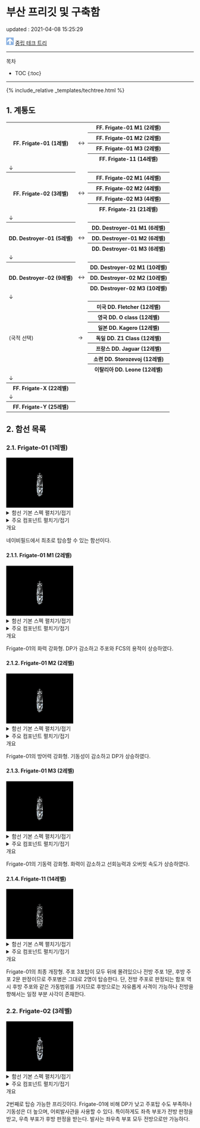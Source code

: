 # 부산 프리깃 및 구축함
<div class="update">
updated : 2021-04-08 15:25:29
</div>

<img src="../images/parenticon.png" alt="상위 문서 아이콘" id="imagemiddle">  [중립 테크 트리](neutraltree)

***

목차
* TOC
{:toc}

***

{% include_relative _templates/techtree.html %}

## 1. 계통도

<table class="busantree">
	<tr>
		<th rowspan="4">FF. Frigate-01 (1레벨)</th>
		<td rowspan="4">↔</td>
		<th>FF. Frigate-01 M1 (2레벨)</th>
	</tr>
	<tr>
		<th>FF. Frigate-01 M2 (2레벨)</th>
	</tr>
	<tr>
		<th>FF. Frigate-01 M3 (2레벨)</th>
	</tr>
	<tr>
		<th>FF. Frigate-11 (14레벨)</th>
	</tr>
	<tr>
		<td>↓</td>
		<td></td>
		<td></td>
	</tr>
	<tr>
		<th rowspan="4">FF. Frigate-02 (3레벨)</th>
		<td rowspan="4">↔</td>
		<th>FF. Frigate-02 M1 (4레벨)</th>
	</tr>
	<tr>
		<th>FF. Frigate-02 M2 (4레벨)</th>
	</tr>
	<tr>
		<th>FF. Frigate-02 M3 (4레벨)</th>
	</tr>
	<tr>
		<th>FF. Frigate-21 (21레벨)</th>
	</tr>
	<tr>
		<td>↓</td>
		<td></td>
		<td></td>
	</tr>
	<tr>
		<th rowspan="3">DD. Destroyer-01 (5레벨)</th>
		<td rowspan="3">↔</td>
		<th>DD. Destroyer-01 M1 (6레벨)</th>
	</tr>
	<tr>
		<th>DD. Destroyer-01 M2 (6레벨)</th>
	</tr>
	<tr>
		<th>DD. Destroyer-01 M3 (6레벨)</th>
	</tr>
	<tr>
		<td>↓</td>
		<td></td>
		<td></td>
	</tr>
	<tr>
		<th rowspan="3">DD. Destroyer-02 (9레벨)</th>
		<td rowspan="3">↔</td>
		<th>DD. Destroyer-02 M1 (10레벨)</th>
	</tr>
	<tr>
		<th>DD. Destroyer-02 M2 (10레벨)</th>
	</tr>
	<tr>
		<th>DD. Destroyer-02 M3 (10레벨)</th>
	</tr>
	<tr>
		<td>↓</td>
		<td></td>
		<td></td>
	</tr>
	<tr>
		<td rowspan="7">(국적 선택)</td>
		<td rowspan="7">→</td>
		<th id="treetotalusn">미국 DD. Fletcher (12레벨)</th>
	</tr>
	<tr>
		<th id="treetotalrn">영국 DD. O class (12레벨)</th>
	</tr>
	<tr>
		<th id="treetotalijn">일본 DD. Kagero (12레벨)</th>
	</tr>
	<tr>
		<th id="treetotalkm">독일 DD. Z1 Class (12레벨)</th>
	</tr>
	<tr>
		<th id="treetotalmn">프랑스 DD. Jaguar (12레벨)</th>
	</tr>
	<tr>
		<th id="treetotalsn">소련 DD. Storozevoj (12레벨)</th>
	</tr>
	<tr>
		<th id="treetotalrm">이탈리아 DD. Leone (12레벨)</th>
	</tr>
	<tr>
		<td>↓</td>
		<td></td>
		<td></td>
	</tr>
	<tr>
		<th>FF. Frigate-X (22레벨)</th>
		<td></td>
		<td></td>
	</tr>
	<tr>
		<td>↓</td>
		<td></td>
		<td></td>
	</tr>
	<tr>
		<th>FF. Frigate-Y (25레벨)</th>
		<td></td>
		<td></td>
	</tr>
</table>

## 2. 함선 목록

### 2.1. Frigate-01 (1레벨)

<img src="../images/Frigate-01.gif" alt="frigate-01.gif">

<details>
<summary>함선 기본 스펙 펼치기/접기</summary>
<p>
<table class="busanspec">
	<tr>
		<th>DP</th>
		<td>4800</td>
	</tr>
	<tr>
		<th>탑승 레벨</th>
		<td>1</td>
	</tr>
	<tr>
		<th>기본 배수량</th>
		<td>1122</td>
	</tr>
	<tr>
		<th>만재 배수량</th>
		<td>1600</td>
	</tr>
	<tr>
		<th>선회력</th>
		<td>38</td>
	</tr>
	<tr>
		<th>대미지 감소</th>
		<td>3%</td>
	</tr>
	<tr>
		<th>최대 피격 AP 대미지</th>
		<td>96</td>
	</tr>
	<tr>
		<th>함재기 동시발진 수</th>
		<td>0</td>
	</tr>
	<tr>
		<th>함재기 용적</th>
		<td>0</td>
	</tr>
	<tr>
		<th>주포병 수</th>
		<td>2</td>
	</tr>
	<tr>
		<th>부포병 수</th>
		<td>0</td>
	</tr>
	<tr>
		<th>보조병 수</th>
		<td>1</td>
	</tr>
	<tr>
		<th>가격</th>
		<td>30</td>
	</tr>
</table>
</p>
</details>

<details>
<summary>주요 컴포넌트 펼치기/접기</summary>
<p>
<table class="busancomponents">
	<tr>
		<th>주요 주포</th>
		<th>포문 수</th>
		<th>최대 사격 횟수</th>
		<th>최대 고각</th>
		<th>사정거리</th>
		<th>기본 연사 속도(초)</th>
		<th>무게(톤)</th>
		<th>제한 레벨</th>
		<th>필요 병종</th>
	</tr>
	<tr>
		
	</tr>
</table>

<table class="busancomponents">
	<tr>
		<th>주요 엔진</th>
		<th>오버힛 지속시간(초)</th>
		<th>무게(톤)</th>
		<th>오버힛 가능 최소 DP</th>

	</tr>
	<tr>
		
		<td>1920</td>
	</tr>
</table>

<table class="busancomponents">
	<tr>
		<th>FCS</th>
		<th>명중 보너스</th>
		<th>착탄 보정 거리</th>
		<th>어뢰 탐지 거리</th>
		<th>무게(톤)</th>
	</tr>
	<tr>
		
	</tr>
</table>

</p>
</details>

<div class="paratitle">
개요
</div>

네이비필드에서 최초로 탑승할 수 있는 함선이다.

#### 2.1.1. Frigate-01 M1 (2레벨)

<img src="../images/Frigate-01-M1.gif" alt="Frigate-01-M1.gif">

<details>
<summary>함선 기본 스펙 펼치기/접기</summary>
<p>
<table class="busanspec">
	<tr>
		<th>DP</th>
		<td>4300</td>
	</tr>
	<tr>
		<th>탑승 레벨</th>
		<td>2</td>
	</tr>
	<tr>
		<th>기본 배수량</th>
		<td>1122</td>
	</tr>
	<tr>
		<th>만재 배수량</th>
		<td>1600</td>
	</tr>
	<tr>
		<th>선회력</th>
		<td>38</td>
	</tr>
	<tr>
		<th>대미지 감소</th>
		<td>2.4%</td>
	</tr>
	<tr>
		<th>최대 피격 AP 대미지</th>
		<td>96</td>
	</tr>
	<tr>
		<th>함재기 동시발진 수</th>
		<td>0</td>
	</tr>
	<tr>
		<th>함재기 용적</th>
		<td>0</td>
	</tr>
	<tr>
		<th>주포병 수</th>
		<td>2</td>
	</tr>
	<tr>
		<th>부포병 수</th>
		<td>0</td>
	</tr>
	<tr>
		<th>보조병 수</th>
		<td>1</td>
	</tr>
	<tr>
		<th>가격</th>
		<td>30</td>
	</tr>
	<tr>
		<th>개장 비용</th>
		<td>0</td>
	</tr>
</table>
</p>
</details>

<details>
<summary>주요 컴포넌트 펼치기/접기</summary>
<p>
<table class="busancomponents">
	<tr>
		<th>주요 주포</th>
		<th>포문 수</th>
		<th>최대 고각</th>
		<th>기본 연사 속도(초)</th>
		<th>무게(톤)</th>
		<th>제한 레벨</th>
		<th>필요 병종</th>
	</tr>
	<tr>
		
	</tr>
</table>	

<table class="busancomponents">
	<tr>
		<th>주요 엔진</th>
		<th>오버힛 지속시간(초)</th>
		<th>무게(톤)</th>
		<th>오버힛 가능 최소 DP</th>
	</tr>
	<tr>
		
		<td>1720</td>
	</tr>
</table>

<table class="busancomponents">
	<tr>
		<th>FCS</th>
		<th>명중 보너스</th>
		<th>착탄 보정 거리</th>
		<th>어뢰 탐지 거리</th>
		<th>무게(톤)</th>
	</tr>
	<tr>
		
	</tr>
</table>

</p>
</details>

<div class="paratitle">
개요
</div>

Frigate-01의 화력 강화형. DP가 감소하고 주포와 FCS의 용적이 상승하였다.

#### 2.1.2. Frigate-01 M2 (2레벨)

<img src="../images/Frigate-01-M2.gif" alt="Frigate-01-M2.gif">

<details>
<summary>함선 기본 스펙 펼치기/접기</summary>
<p>
<table class="busanspec">
	<tr>
		<th>DP</th>
		<td>5300</td>
	</tr>
	<tr>
		<th>탑승 레벨</th>
		<td>2</td>
	</tr>
	<tr>
		<th>기본 배수량</th>
		<td>1122</td>
	</tr>
	<tr>
		<th>만재 배수량</th>
		<td>1600</td>
	</tr>
	<tr>
		<th>선회력</th>
		<td>30</td>
	</tr>
	<tr>
		<th>대미지 감소</th>
		<td>3.6%</td>
	</tr>
	<tr>
		<th>최대 피격 AP 대미지</th>
		<td>96</td>
	</tr>
	<tr>
		<th>함재기 동시발진 수</th>
		<td>0</td>
	</tr>
	<tr>
		<th>함재기 용적</th>
		<td>0</td>
	</tr>
	<tr>
		<th>주포병 수</th>
		<td>2</td>
	</tr>
	<tr>
		<th>부포병 수</th>
		<td>0</td>
	</tr>
	<tr>
		<th>보조병 수</th>
		<td>1</td>
	</tr>
	<tr>
		<th>가격</th>
		<td>30</td>
	</tr>
	<tr>
		<th>개장 비용</th>
		<td>0</td>
	</tr>
</table>
</p>
</details>

<details>
<summary>주요 컴포넌트 펼치기/접기</summary>
<p>
<table class="busancomponents">
	<tr>
		<th>주요 주포</th>
		<th>포문 수</th>
		<th>최대 고각</th>
		<th>기본 연사 속도(초)</th>
		<th>무게(톤)</th>
		<th>제한 레벨</th>
		<th>필요 병종</th>
	</tr>
	<tr>
		
	</tr>
</table>	

<table class="busancomponents">
	<tr>
		<th>주요 엔진</th>
		<th>오버힛 지속시간(초)</th>
		<th>무게(톤)</th>
		<th>오버힛 가능 최소 DP</th>
	</tr>
	<tr>
		
		<td>2120</td>
	</tr>
</table>

<table class="busancomponents">
	<tr>
		<th>FCS</th>
		<th>명중 보너스</th>
		<th>착탄 보정 거리</th>
		<th>어뢰 탐지 거리</th>
		<th>무게(톤)</th>
	</tr>
	<tr>
		
	</tr>
</table>

</p>
</details>

<div class="paratitle">
개요
</div>

Frigate-01의 방어력 강화형. 기동성이 감소하고 DP가 상승하였다.

#### 2.1.3. Frigate-01 M3 (2레벨)

<img src="../images/Frigate-01-M3.gif" alt="Frigate-01-M3.gif">

<details>
<summary>함선 기본 스펙 펼치기/접기</summary>
<p>
<table class="busanspec">
	<tr>
		<th>DP</th>
		<td>4800</td>
	</tr>
	<tr>
		<th>탑승 레벨</th>
		<td>2</td>
	</tr>
	<tr>
		<th>기본 배수량</th>
		<td>1122</td>
	</tr>
	<tr>
		<th>만재 배수량</th>
		<td>1600</td>
	</tr>
	<tr>
		<th>선회력</th>
		<td>46</td>
	</tr>
	<tr>
		<th>대미지 감소</th>
		<td>3%</td>
	</tr>
	<tr>
		<th>최대 피격 AP 대미지</th>
		<td>96</td>
	</tr>
	<tr>
		<th>함재기 동시발진 수</th>
		<td>0</td>
	</tr>
	<tr>
		<th>함재기 용적</th>
		<td>0</td>
	</tr>
	<tr>
		<th>주포병 수</th>
		<td>2</td>
	</tr>
	<tr>
		<th>부포병 수</th>
		<td>0</td>
	</tr>
	<tr>
		<th>보조병 수</th>
		<td>1</td>
	</tr>
	<tr>
		<th>가격</th>
		<td>30</td>
	</tr>
	<tr>
		<th>개장 비용</th>
		<td>0</td>
	</tr>
</table>

</p>
</details>

<details>
<summary>주요 컴포넌트 펼치기/접기</summary>
<p>
<table class="busancomponents">
	<tr>
		<th>주요 주포</th>
		<th>포문 수</th>
		<th>최대 고각</th>
		<th>기본 연사 속도(초)</th>
		<th>무게(톤)</th>
		<th>제한 레벨</th>
		<th>필요 병종</th>
	</tr>
	<tr>
		
	</tr>
</table>	

<table class="busancomponents">
	<tr>
		<th>주요 엔진</th>
		<th>오버힛 지속시간(초)</th>
		<th>무게(톤)</th>
		<th>오버힛 가능 최소 DP</th>
	</tr>
	<tr>
		
		<td>1920</td>
	</tr>
</table>

<table class="busancomponents">
	<tr>
		<th>FCS</th>
		<th>명중 보너스</th>
		<th>착탄 보정 거리</th>
		<th>어뢰 탐지 거리</th>
		<th>무게(톤)</th>
	</tr>
	<tr>
		
	</tr>
</table>

</p>
</details>

<div class="paratitle">
개요
</div>

Frigate-01의 기동력 강화형. 화력이 감소하고 선회능력과 오버힛 속도가 상승하였다.

#### 2.1.4. Frigate-11 (14레벨)

<img src="../images/Frigate-11.gif" alt="Frigate-11.gif">

<details>
<summary>함선 기본 스펙 펼치기/접기</summary>
<p>
<table class="busanspec">
	<tr>
		<th>DP</th>
		<td>5400</td>
	</tr>
	<tr>
		<th>탑승 레벨</th>
		<td>14</td>
	</tr>
	<tr>
		<th>기본 배수량</th>
		<td>1306</td>
	</tr>
	<tr>
		<th>만재 배수량</th>
		<td>1900</td>
	</tr>
	<tr>
		<th>선회력</th>
		<td>36</td>
	</tr>
	<tr>
		<th>대미지 감소</th>
		<td>4%</td>
	</tr>
	<tr>
		<th>최대 피격 AP 대미지</th>
		<td>114</td>
	</tr>
	<tr>
		<th>함재기 동시발진 수</th>
		<td>0</td>
	</tr>
	<tr>
		<th>함재기 용적</th>
		<td>0</td>
	</tr>
	<tr>
		<th>주포병 수</th>
		<td>2</td>
	</tr>
	<tr>
		<th>부포병 수</th>
		<td>0</td>
	</tr>
	<tr>
		<th>보조병 수</th>
		<td>2</td>
	</tr>
	<tr>
		<th>가격</th>
		<td>30</td>
	</tr>
	<tr>
		<th>개장 비용</th>
		<td>5770</td>
	</tr>
</table>
</p>
</details>

<details>
<summary>주요 컴포넌트 펼치기/접기</summary>
<p>
<table class="busancomponents">
	<tr>
		<th>주요 주포</th>
		<th>포문 수</th>
		<th>최대 고각</th>
		<th>기본 연사 속도(초)</th>
		<th>무게(톤)</th>
		<th>제한 레벨</th>
		<th>필요 병종</th>
	</tr>
	<tr>
		
	</tr>
	<tr>
		
	</tr>
</table>

<table class="busancomponents">
	<tr>
		<th>주요 엔진</th>
		<th>오버힛 지속시간(초)</th>
		<th>무게(톤)</th>
		<th>오버힛 가능 최소 DP</th>
	</tr>
	<tr>
		
		<td>2160</td>
	</tr>
</table>

<table class="busancomponents">
	<tr>
		<th>FCS</th>
		<th>명중 보너스</th>
		<th>착탄 보정 거리</th>
		<th>어뢰 탐지 거리</th>
		<th>무게(톤)</th>
	</tr>
	<tr>
		
	</tr>
</table>

</p>
</details>

<div class="paratitle">
개요
</div>

Frigate-01의 최종 개장형. 주포 3포탑이 모두 뒤에 몰려있으나 전방 주포 1문, 후방 주포 2문 판정이므로 주포병은 그대로 2명이 탑승한다. 단, 전방 주포로 판정되는 함포 역시 후방 주포와 같은 가동범위를 가지므로 후방으로는 자유롭게 사격이 가능하나 전방을 향해서는 일정 부분 사각이 존재한다.

### 2.2. Frigate-02 (3레벨)

<img src="../images/Frigate-02.gif" alt="Frigate-02.gif">

<details>
<summary>함선 기본 스펙 펼치기/접기</summary>
<p>
<table class="busanspec">
	<tr>
		<th>DP</th>
		<td>4200</td>
	</tr>
	<tr>
		<th>탑승 레벨</th>
		<td>3</td>
	</tr>
	<tr>
		<th>기본 배수량</th>
		<td>1043</td>
	</tr>
	<tr>
		<th>만재 배수량</th>
		<td>1650</td>
	</tr>
	<tr>
		<th>선회력</th>
		<td>41</td>
	</tr>
	<tr>
		<th>대미지 감소</th>
		<td>5%</td>
	</tr>
	<tr>
		<th>최대 피격 AP 대미지</th>
		<td>99</td>
	</tr>
	<tr>
		<th>함재기 동시발진 수</th>
		<td>0</td>
	</tr>
	<tr>
		<th>함재기 용적</th>
		<td>0</td>
	</tr>
	<tr>
		<th>주포병 수</th>
		<td>2</td>
	</tr>
	<tr>
		<th>부포병 수</th>
		<td>2</td>
	</tr>
	<tr>
		<th>보조병 수</th>
		<td>0</td>
	</tr>
	<tr>
		<th>가격</th>
		<td>30</td>
	</tr>
	<tr>
		<th>개장 비용</th>
		<td>0</td>
	</tr>
</table>
</p>
</details>

<details>
<summary>주요 컴포넌트 펼치기/접기</summary>
<p>
<table class="busancomponents">
	<tr>
		<th>주요 주포</th>
		<th>포문 수</th>
		<th>최대 고각</th>
		<th>기본 연사 속도(초)</th>
		<th>무게(톤)</th>
		<th>제한 레벨</th>
		<th>필요 병종</th>
	</tr>
	<tr>
		
	</tr>
</table>	

<table class="busancomponents">
	<tr>
		<th rowspan="2">주요 어뢰 발사관</th>
		<th rowspan="2">연장</th>
		<th rowspan="2">기본 연사 속도(초)</th>
		<th colspan="2">어뢰 속도</th>
		<th colspan="2">어뢰 사정거리</th>
		<th rowspan="2">무게(톤)</th>
		<th rowspan="2">제한 레벨</th>
		<th rowspan="2">필요 병종</th>
	</tr>
	<tr>
		<th>저속</th>
		<th>고속</th>
		<th>저속</th>
		<th>고속</th>
	</tr>
	<tr>
		
	</tr>
</table>

<table class="busancomponents">
	<tr>
		<th>주요 엔진</th>
		<th>오버힛 지속시간(초)</th>
		<th>무게(톤)</th>
		<th>오버힛 가능 최소 DP</th>
	</tr>
	<tr>
		
		<td>1680</td>
	</tr>
</table>

<table class="busancomponents">
	<tr>
		<th>FCS</th>
		<th>명중 보너스</th>
		<th>착탄 보정 거리</th>
		<th>어뢰 탐지 거리</th>
		<th>무게(톤)</th>
	</tr>
	<tr>
		
	</tr>
</table>

</p>
</details>

<div class="paratitle">
개요
</div>

2번째로 탑승 가능한 프리깃이다. Frigate-01에 비해 DP가 낮고 주포탑 수도 부족하나 기동성은 더 높으며, 어뢰발사관을 사용할 수 있다. 특이하게도 좌측 부포가 전방 판정을 받고, 우측 부포가 후방 판정을 받는다. 발사는 좌우측 부포 모두 전방으로만 가능하다.
